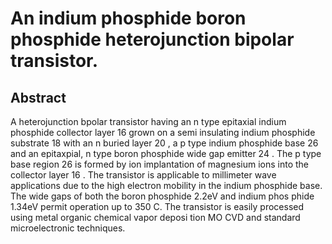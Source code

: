 # An indium phosphide boron phosphide heterojunction bipolar transistor.

## Abstract
A heterojunction bpolar transistor having an n type epitaxial indium phosphide collector layer 16 grown on a semi insulating indium phosphide substrate 18 with an n buried layer 20 , a p type indium phosphide base 26 and an epitaxpial, n type boron phosphide wide gap emitter 24 . The p type base region 26 is formed by ion implantation of magnesium ions into the collector layer 16 . The transistor is applicable to millimeter wave applications due to the high electron mobility in the indium phosphide base. The wide gaps of both the boron phosphide 2.2eV and indium phos phide 1.34eV permit operation up to 350 C. The transistor is easily processed using metal organic chemical vapor deposi tion MO CVD and standard microelectronic techniques.